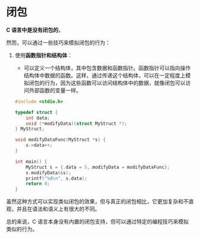 # 闭包

**C 语言中是没有闭包的**，&#x20;



然而，可以通过一些技巧来模拟闭包的行为：

1.  使用**函数指针和结构体**：

    * 可以定义一个结构体，其中包含数据和函数指针。函数指针可以指向操作结构体中数据的函数。这样，通过传递这个结构体，可以在一定程度上模拟闭包的行为，因为这些函数可以访问结构体中的数据，就像闭包可以访问外部函数的变量一样。

    ```c
    #include <stdio.h>

    typedef struct {
        int data;
        void (*modifyData)(struct MyStruct *);
    } MyStruct;

    void modifyDataFunc(MyStruct *s) {
        s->data++;
    }

    int main() {
        MyStruct s = {.data = 5,.modifyData = modifyDataFunc};
        s.modifyData(&s);
        printf("%d\n", s.data);
        return 0;
    }
    ```

虽然这种方式可以实现类似闭包的效果，但与真正的闭包相比，它更加复杂和不直观，并且在语法和语义上有很大的不同。

总的来说，C 语言本身没有内置的闭包支持，但可以通过特定的编程技巧来模拟类似的行为。
